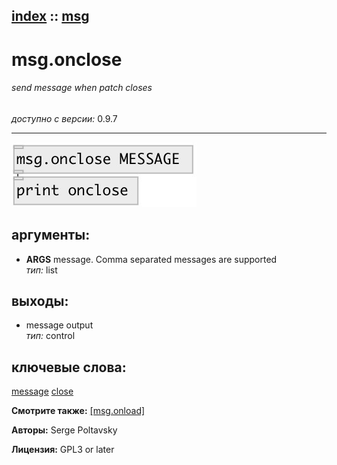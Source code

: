 [index](index.html) :: [msg](category_msg.html)
---

# msg.onclose

###### send message when patch closes

*доступно с версии:* 0.9.7

---




[![example](../examples/img/msg.onclose.jpg)](../examples/pd/msg.onclose.pd)



## аргументы:

* **ARGS**
message. Comma separated messages are supported<br>
_тип:_ list<br>









## выходы:

* message output<br>
_тип:_ control



## ключевые слова:

[message](keywords/message.html)
[close](keywords/close.html)



**Смотрите также:**
[\[msg.onload\]](msg.onload.html)




**Авторы:** Serge Poltavsky




**Лицензия:** GPL3 or later





